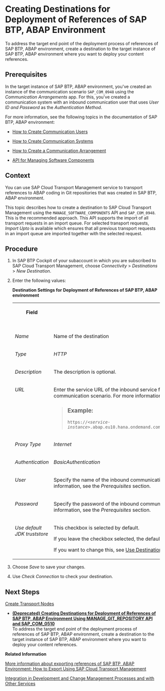 <!-- loio30144538f2c247be9e1a076754e06bb8 -->

# Creating Destinations for Deployment of References of SAP BTP, ABAP Environment

To address the target end point of the deployment process of references of SAP BTP, ABAP environment, create a destination to the target instance of SAP BTP, ABAP environment where you want to deploy your content references.



<a name="loio30144538f2c247be9e1a076754e06bb8__prereq_cmy_vrc_pwb"/>

## Prerequisites

In the target instance of SAP BTP, ABAP environment, you've created an instance of the communication scenario `SAP_COM_0948` using the *Communication Arrangements* app. For this, you've created a communication system with an inbound communication user that uses *User ID and Password* as the *Authentication Method*.

For more information, see the following topics in the documentation of SAP BTP, ABAP environment:

-   [How to Create Communication Users](https://help.sap.com/docs/BTP/65de2977205c403bbc107264b8eccf4b/0377adea0401467f939827242c1f4014.html?locale=en-US)
-   [How to Create Communication Systems](https://help.sap.com/docs/BTP/65de2977205c403bbc107264b8eccf4b/c2234acd55774ebcbedb66744199273e.html?locale=en-US)
-   [How to Create a Communication Arrangement](https://help.sap.com/docs/BTP/65de2977205c403bbc107264b8eccf4b/a0771f6765f54e1c8193ad8582a32edb.html?locale=en-US)

-   [API for Managing Software Components](https://help.sap.com/docs/BTP/65de2977205c403bbc107264b8eccf4b/61f4d47af1394b1c8ad684b71d3ad6a0.html?locale=en-US)




<a name="loio30144538f2c247be9e1a076754e06bb8__context_wl5_nn4_4wb"/>

## Context

You can use SAP Cloud Transport Management service to transport references to ABAP coding in Git repositories that was created in SAP BTP, ABAP environment.

This topic describes how to create a destination to SAP Cloud Transport Management using the `MANAGE_SOFTWARE_COMPONENTS` API and `SAP_COM_0948`. This is the recommended approach. This API supports the import of all transport requests in an import queue. For selected transport requests, *Import Upto* is available which ensures that all previous transport requests in an import queue are imported together with the selected request.



<a name="loio30144538f2c247be9e1a076754e06bb8__steps_r53_5rs_gwb"/>

## Procedure

1.  In SAP BTP Cockpit of your subaccount in which you are subscribed to SAP Cloud Transport Management, choose *Connectivity* \> *Destinations* \> *New Destination*.

2.  Enter the following values:

    **Destination Settings for Deployment of References of SAP BTP, ABAP environment**


    <table>
    <tr>
    <th valign="top">

    Field
    
    </th>
    <th valign="top">

    Description
    
    </th>
    <th valign="top">

    More Information
    
    </th>
    </tr>
    <tr>
    <td valign="top">
    
    *Name*
    
    </td>
    <td valign="top">
    
    Name of the destination
    
    </td>
    <td valign="top" rowspan="9">
    
    [Using the Destinations Editor in the Cockpit](https://help.sap.com/docs/CP_CONNECTIVITY/cca91383641e40ffbe03bdc78f00f681/565fdb3dd19d4cda80864341dc5a0451.html)
    
    </td>
    </tr>
    <tr>
    <td valign="top">
    
    *Type*
    
    </td>
    <td valign="top">
    
    *HTTP*
    
    </td>
    </tr>
    <tr>
    <td valign="top">
    
    *Description*
    
    </td>
    <td valign="top">
    
    The description is optional.
    
    </td>
    </tr>
    <tr>
    <td valign="top">
    
    *URL*
    
    </td>
    <td valign="top">
    
    Enter the service URL of the inbound service from the communication arrangement created for the `SAP_COM_0948` communication scenario. For more information, see the *Prerequisites* section.

    > ### Example:  
    > <code>https://<i class="varname">&lt;service-instance&gt;</i>.abap.eu10.hana.ondemand.com/sap/opu/odata4/sap/a4c_mswc_api/srvd_a2x/sap/manage_software_components/</code>


    
    </td>
    </tr>
    <tr>
    <td valign="top">
    
    *Proxy Type*
    
    </td>
    <td valign="top">
    
    *Internet*
    
    </td>
    </tr>
    <tr>
    <td valign="top">
    
    *Authentication*
    
    </td>
    <td valign="top">
    
    *BasicAuthentication* 
    
    </td>
    </tr>
    <tr>
    <td valign="top">
    
    *User*
    
    </td>
    <td valign="top">
    
    Specify the name of the inbound communication user used for the `SAP_COM_0948` communication arrangement. For more information, see the *Prerequisites* section.
    
    </td>
    </tr>
    <tr>
    <td valign="top">
    
    *Password*
    
    </td>
    <td valign="top">
    
    Specify the password of the inbound communication user used for the `SAP_COM_0948` communication arrangement. For more information, see the *Prerequisites* section.
    
    </td>
    </tr>
    <tr>
    <td valign="top">
    
    *Use default JDK truststore*
    
    </td>
    <td valign="top">
    
    This checkbox is selected by default.

    If you leave the checkbox selected, the default JDK truststore with certificates provided by SAP are used.

    If you want to change this, see [Use Destination Certificates \(Cockpit\)](https://help.sap.com/docs/CP_CONNECTIVITY/b865ed651e414196b39f8922db2122c7/d3dfd5052fb14a15aad87ebcdb2f23e2.html).
    
    </td>
    </tr>
    </table>
    
3.  Choose *Save* to save your changes.

4.  Use *Check Connection* to check your destination.




<a name="loio30144538f2c247be9e1a076754e06bb8__postreq_kht_jts_gwb"/>

## Next Steps

[Create Transport Nodes](create-transport-nodes-f71a4d5.md)

-   **[\(Deprecated\) Creating Destinations for Deployment of References of SAP BTP, ABAP Environment Using MANAGE\_GIT\_REPOSITORY API and SAP\_COM\_0510](deprecated-creating-destinations-for-deployment-of-references-of-sap-btp-abap-environment-14c6bcd.md "To address the target end point of the deployment process of references of SAP BTP, ABAP
                                    environment, create a destination to the target instance of SAP BTP, ABAP
                                    environment where you want to deploy your content references.")**  
To address the target end point of the deployment process of references of SAP BTP, ABAP environment, create a destination to the target instance of SAP BTP, ABAP environment where you want to deploy your content references.

**Related Information**  


[More information about exporting references of SAP BTP, ABAP Environment: How to Export Using SAP Cloud Transport Management](https://help.sap.com/docs/BTP/65de2977205c403bbc107264b8eccf4b/b837a3b4226843cb86e8c35d2f35e6fa.html)

[Integration in Development and Change Management Processes and with Other Services](../70-integrations/integrating-the-service-7e966f7.md#loioddaa000bc92c43d8bd09f4e2c8ca05eb "SAP Cloud Transport Management is used to transport content of other cloud services. For the following integrations, more information is available:")

